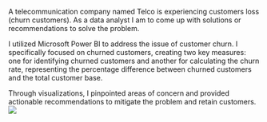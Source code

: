 A telecommunication company named Telco is experiencing customers loss (churn customers). As a data analyst I am to come up with solutions or recommendations to solve the problem.

I utilized Microsoft Power BI to address the issue of customer churn. I specifically focused on churned customers, creating two key measures: one for identifying churned customers and another for calculating the churn rate, representing the percentage difference between churned customers and the total customer base. 

Through visualizations, I pinpointed areas of concern and provided actionable recommendations to mitigate the problem and retain customers.
![](./KPMG-Dashboard.png)
